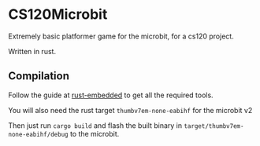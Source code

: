 # CS120Microbit
Extremely basic platformer game for the microbit, for a cs120 project.

Written in rust.

## Compilation
Follow the guide at [rust-embedded](https://docs.rust-embedded.org/discovery/microbit/03-setup/index.html) to get all the required tools.

You will also need the rust target `thumbv7em-none-eabihf` for the microbit v2

Then just run `cargo build` and flash the built binary in `target/thumbv7em-none-eabihf/debug` to the microbit.
